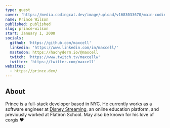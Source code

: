 ```yaml
---
type: guest
cover: 'https://media.codingcat.dev/image/upload/v1683033670/main-codingcatdev-photo/podcast-guest/maxcell'
name: Prince Wilson
published: published
slug: prince-wilson
start: January 1, 2000
socials:
  github: 'https://github.com/maxcell'
  linkedin: 'https://www.linkedin.com/in/maxcell/'
  mastodon: https://hachyderm.io/@maxcell
  twitch: 'https://www.twitch.tv/maxcellw'
  twitter: 'https://twitter.com/maxcell'
websites:
  - https://prince.dev/
---
```


## About

Prince is a full-stack developer based in NYC. He currently works as a software engineer at [Disney Streaming](https://press.disneyplus.com/), an online education platform, and previously worked at Flatiron School. May also be known for his love of corgis ❤️

